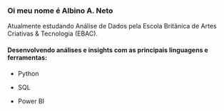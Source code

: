 ### Oi meu nome é Albino A. Neto
Atualmente estudando Análise de Dados pela Escola Britânica de Artes Criativas & Tecnologia (EBAC).

#### Desenvolvendo análises e insights com as principais linguagens e ferramentas:

- Python

- SQL

- Power BI


